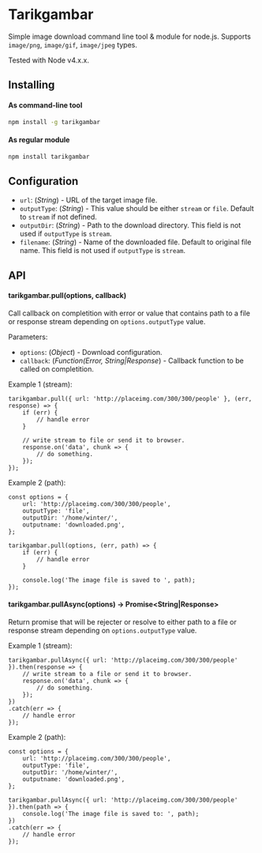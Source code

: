 # Tarikgambar

Simple image download command line tool & module for node.js. Supports `image/png`, `image/gif`, `image/jpeg` types.

Tested with Node v4.x.x.

## Installing

#### As command-line tool

```sh
npm install -g tarikgambar
```

#### As regular module

```sh
npm install tarikgambar
```

## Configuration
* `url`: (*String*) - URL of the target image file.
* `outputType`: (*String*) - This value should be either `stream` or `file`. Default to `stream` if not defined.
* `outputDir`: (*String*) - Path to the download directory. This field is not used if `outputType` is `stream`.
* `filename`: (*String*) - Name of the downloaded file. Default to original file name. This field is not used if `outputType` is `stream`.

## API

#### tarikgambar.pull(options, callback)

Call callback on completition with error or value that contains path to a file or response stream depending on `options.outputType` value.

Parameters:

* `options`: (*Object*) - Download configuration.
* `callback`: (*Function(Error, String|Response*) - Callback function to be called on completition.

Example 1 (stream):
```
tarikgambar.pull({ url: 'http://placeimg.com/300/300/people' }, (err, response) => {
    if (err) {
        // handle error
    }

    // write stream to file or send it to browser.
    response.on('data', chunk => {
        // do something.
    });
});
```

Example 2 (path):
```
const options = {
    url: 'http://placeimg.com/300/300/people',
    outputType: 'file',
    outputDir: '/home/winter/',
    outputname: 'downloaded.png',
};

tarikgambar.pull(options, (err, path) => {
    if (err) {
        // handle error
    }

    console.log('The image file is saved to ', path);
});
```

#### tarikgambar.pullAsync(options) -> Promise<String|Response>

Return promise that will be rejecter or resolve to either path to a file or response stream depending on `options.outputType` value.

Example 1 (stream):
```
tarikgambar.pullAsync({ url: 'http://placeimg.com/300/300/people' }).then(response => {
    // write stream to a file or send it to browser.
    response.on('data', chunk => {
        // do something.
    });
})
.catch(err => {
    // handle error
});
```

Example 2 (path):
```
const options = {
    url: 'http://placeimg.com/300/300/people',
    outputType: 'file',
    outputDir: '/home/winter/',
    outputname: 'downloaded.png',
};

tarikgambar.pullAsync({ url: 'http://placeimg.com/300/300/people' }).then(path => {
    console.log('The image file is saved to: ', path);
})
.catch(err => {
    // handle error
});
```
